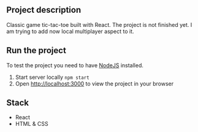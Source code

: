 ## Project description


Classic game tic-tac-toe built with React. The project is not finished yet. I am trying to add now local multiplayer aspect to it.

## Run the project
To test the project you need to have [NodeJS](https://nodejs.org/en/) installed.
1. Start server locally `npm start`
2. Open [http://localhost:3000](http://localhost:3000) to view the project in your browser


## Stack
- React
- HTML & CSS
